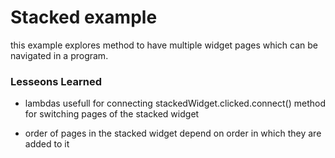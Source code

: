 # Stacked example

this example explores method to have multiple widget pages which can be navigated in a program.

### Lesseons Learned
* lambdas usefull for connecting stackedWidget.clicked.connect() method for switching pages of the stacked widget

* order of pages in the stacked widget depend on order in which they are added to it


